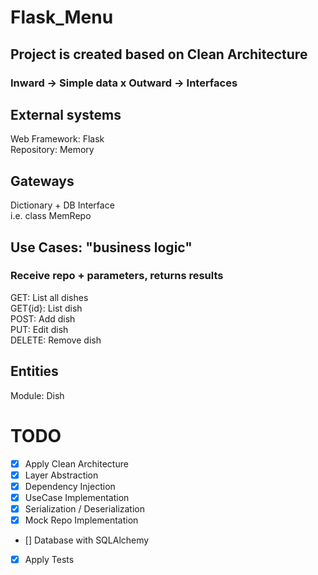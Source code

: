 # Flask_Menu
## Project is created based on Clean Architecture <br>
### Inward -> Simple data x Outward -> Interfaces

## External systems
Web Framework: Flask <br>
Repository: Memory <br>

## Gateways
Dictionary + DB Interface <br>
i.e. class MemRepo <br>

## Use Cases: "business logic"
### Receive repo + parameters, returns results
GET: List all dishes <br>
GET{id}: List dish <br>
POST: Add dish <br>
PUT: Edit dish <br>
DELETE: Remove dish <br>

## Entities
Module: Dish <br>

# TODO
- [x] Apply Clean Architecture <br> 
- [x] Layer Abstraction<br> 
- [x] Dependency Injection<br> 
- [x] UseCase Implementation<br> 
- [x] Serialization / Deserialization<br> 
- [x] Mock Repo Implementation<br>  
- [] Database with SQLAlchemy<br> 
- [x] Apply Tests<br> 